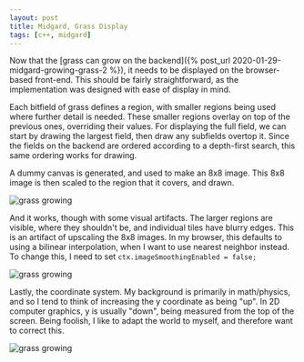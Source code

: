 ```yaml
---
layout: post
title: Midgard, Grass Display
tags: [c++, midgard]
---
```


Now that the [grass can grow on the backend]({% post_url
2020-01-29-midgard-growing-grass-2 %}), it needs to be displayed on
the browser-based front-end.  This should be fairly straightforward,
as the implementation was designed with ease of display in mind.

Each bitfield of grass defines a region, with smaller regions being
used where further detail is needed.  These smaller regions overlay on
top of the previous ones, overriding their values.  For displaying the
full field, we can start by drawing the largest field, then draw any
subfields overtop it.  Since the fields on the backend are ordered
according to a depth-first search, this same ordering works for
drawing.

A dummy canvas is generated, and used to make an 8x8 image.  This 8x8
image is then scaled to the region that it covers, and drawn.

![grass growing](/assets/midgard/2020-02-02_grass-growing_regions-visible.gif)

And it works, though with some visual artifacts.  The larger regions
are visible, where they shouldn't be, and individual tiles have blurry
edges.  This is an artifact of upscaling the 8x8 images.  In my
browser, this defaults to using a bilinear interpolation, when I want
to use nearest neighbor instead.  To change this, I need to set
`ctx.imageSmoothingEnabled = false;`

![grass growing](/assets/midgard/2020-02-02_grass-growing_nearest-neighbor.gif)

Lastly, the coordinate system.  My background is primarily in
math/physics, and so I tend to think of increasing the y coordinate as
being "up".  In 2D computer graphics, y is usually "down", being
measured from the top of the screen.  Being foolish, I like to adapt
the world to myself, and therefore want to correct this.

![grass growing](/assets/midgard/2020-02-02_grass-growing_correct-y.gif)